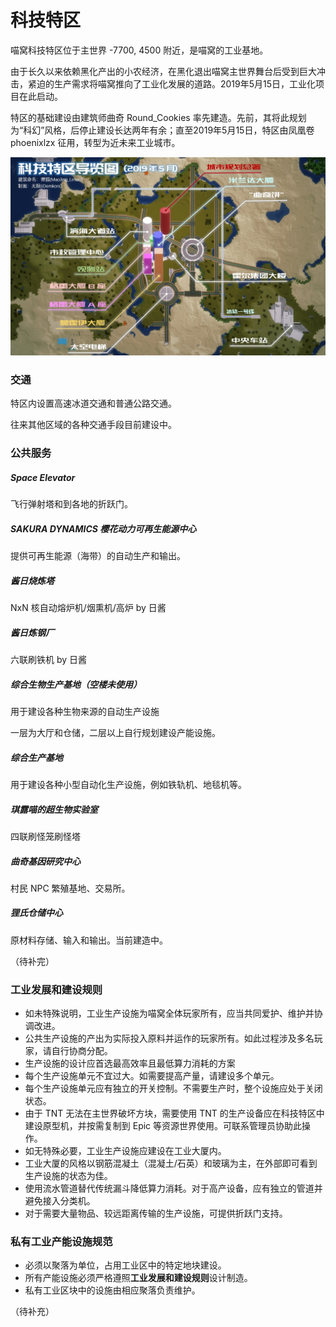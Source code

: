 # 科技特区

喵窝科技特区位于主世界 -7700, 4500 附近，是喵窝的工业基地。

由于长久以来依赖黑化产出的小农经济，在黑化退出喵窝主世界舞台后受到巨大冲击，紧迫的生产需求将喵窝推向了工业化发展的道路。2019年5月15日，工业化项目在此启动。

特区的基础建设由建筑师曲奇 Round_Cookies 率先建造。先前，其将此规划为“科幻”风格，后停止建设长达两年有余；直至2019年5月15日，特区由凤凰卷 phoenixlzx 征用，转型为近未来工业城市。

![科技特区导览图](../../assets/images/hitech-area-map.jpg)

### 交通

特区内设置高速冰道交通和普通公路交通。

往来其他区域的各种交通手段目前建设中。

### 公共服务

##### Space Elevator

飞行弹射塔和到各地的折跃门。

##### SAKURA DYNAMICS 樱花动力可再生能源中心

提供可再生能源（海带）的自动生产和输出。

##### 酱日烧炼塔

NxN 核自动熔炉机/烟熏机/高炉 by 日酱

##### 酱日炼钢厂

六联刷铁机 by 日酱

##### 综合生物生产基地（空楼未使用）

用于建设各种生物来源的自动生产设施

一层为大厅和仓储，二层以上自行规划建设产能设施。

##### 综合生产基地

用于建设各种小型自动化生产设施，例如铁轨机、地毯机等。

##### 琪露喵的超生物实验室

四联刷怪笼刷怪塔

##### 曲奇基因研究中心

村民 NPC 繁殖基地、交易所。

##### 狸氏仓储中心

原材料存储、输入和输出。当前建造中。

（待补完）

### 工业发展和建设规则

- 如未特殊说明，工业生产设施为喵窝全体玩家所有，应当共同爱护、维护并协调改进。
- 公共生产设施的产出为实际投入原料并运作的玩家所有。如此过程涉及多名玩家，请自行协商分配。
- 生产设施的设计应首选最高效率且最低算力消耗的方案
- 每个生产设施单元不宜过大。如需要提高产量，请建设多个单元。
- 每个生产设施单元应有独立的开关控制。不需要生产时，整个设施应处于关闭状态。
- 由于 TNT 无法在主世界破坏方块，需要使用 TNT 的生产设备应在科技特区中建设原型机，并按需复制到 Epic 等资源世界使用。可联系管理员协助此操作。
- 如无特殊必要，工业生产设施应建设在工业大厦内。
- 工业大厦的风格以钢筋混凝土（混凝土/石英）和玻璃为主，在外部即可看到生产设施的状态为佳。
- 使用流水管道替代传统漏斗降低算力消耗。对于高产设备，应有独立的管道并避免接入分类机。
- 对于需要大量物品、较远距离传输的生产设施，可提供折跃门支持。

### 私有工业产能设施规范

- 必须以聚落为单位，占用工业区中的特定地块建设。
- 所有产能设施必须严格遵照**工业发展和建设规则**设计制造。
- 私有工业区块中的设施由相应聚落负责维护。

（待补充）
